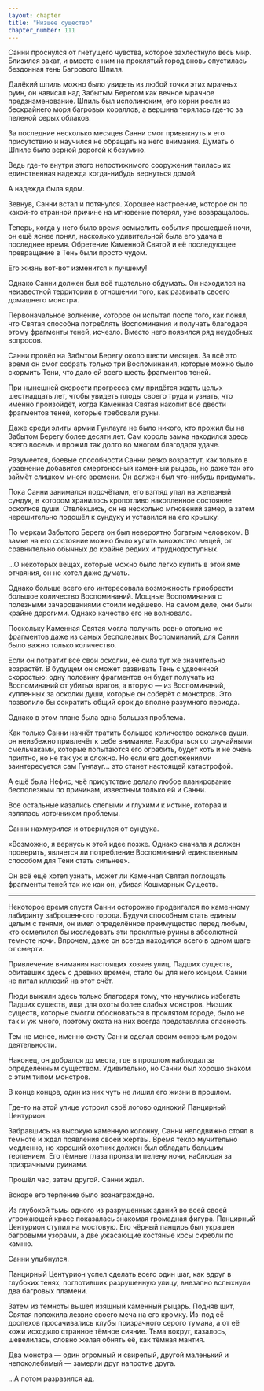 ```yaml
---
layout: chapter
title: "Низшее существо"
chapter_number: 111
---
```


Санни проснулся от гнетущего чувства, которое захлестнуло весь мир. Близился закат, и вместе с ним на проклятый город вновь опустилась бездонная тень Багрового Шпиля.

Далёкий шпиль можно было увидеть из любой точки этих мрачных руин, он нависал над Забытым Берегом как вечное мрачное предзнаменование. Шпиль был исполинским, его корни росли из бескрайнего моря багровых кораллов, а вершина терялась где-то за пеленой серых облаков.

За последние несколько месяцев Санни смог привыкнуть к его присутствию и научился не обращать на него внимания. Думать о Шпиле было верной дорогой к безумию.

Ведь где-то внутри этого непостижимого сооружения таилась их единственная надежда когда-нибудь вернуться домой.

А надежда была ядом.

Зевнув, Санни встал и потянулся. Хорошее настроение, которое он по какой-то странной причине на мгновение потерял, уже возвращалось.

Теперь, когда у него было время осмыслить события прошедшей ночи, он ещё яснее понял, насколько удивительной была его удача в последнее время. Обретение Каменной Святой и её последующее превращение в Тень были просто чудом.

Его жизнь вот-вот изменится к лучшему!

Однако Санни должен был всё тщательно обдумать. Он находился на неизвестной территории в отношении того, как развивать своего домашнего монстра.

Первоначальное волнение, которое он испытал после того, как понял, что Святая способна потреблять Воспоминания и получать благодаря этому фрагменты теней, исчезло. Вместо него появился ряд неудобных вопросов.

Санни провёл на Забытом Берегу около шести месяцев. За всё это время он смог собрать только три Воспоминания, которые можно было скормить Тени, что дало ей всего шесть фрагментов теней.

При нынешней скорости прогресса ему придётся ждать целых шестнадцать лет, чтобы увидеть плоды своего труда и узнать, что именно произойдёт, когда Каменная Святая накопит все двести фрагментов теней, которые требовали руны.

Даже среди элиты армии Гунлауга не было никого, кто прожил бы на Забытом Берегу более десяти лет. Сам король замка находился здесь всего восемь и прожил так долго во многом благодаря удаче.

Разумеется, боевые способности Санни резко возрастут, как только в уравнение добавится смертоносный каменный рыцарь, но даже так это займёт слишком много времени. Он должен был что-нибудь придумать.

Пока Санни занимался подсчётами, его взгляд упал на железный сундук, в котором хранилось кропотливо накопленное состояние осколков души. Отвлёкшись, он на несколько мгновений замер, а затем нерешительно подошёл к сундуку и уставился на его крышку.

По меркам Забытого Берега он был невероятно богатым человеком. В замке на его состояние можно было купить множество вещей, от сравнительно обычных до крайне редких и труднодоступных.

...О некоторых вещах, которые можно было легко купить в этой яме отчаяния, он не хотел даже думать.

Однако больше всего его интересовала возможность приобрести большое количество Воспоминаний. Мощные Воспоминания с полезными зачарованиями стоили недёшево. На самом деле, они были крайне дорогими. Однако качество его не волновало.

Поскольку Каменная Святая могла получить ровно столько же фрагментов даже из самых бесполезных Воспоминаний, для Санни было важно только количество.

Если он потратит все свои осколки, её сила тут же значительно возрастёт. В будущем он сможет развивать Тень с удвоенной скоростью: одну половину фрагментов он будет получать из Воспоминаний от убитых врагов, а вторую — из Воспоминаний, купленных за осколки души, которые он соберёт с монстров. Это позволило бы сократить общий срок до вполне разумного периода.

Однако в этом плане была одна большая проблема.

Как только Санни начнёт тратить большое количество осколков души, он неизбежно привлечёт к себе внимание. Разобраться со случайными смельчаками, которые попытаются его ограбить, будет хоть и не очень приятно, но не так уж и сложно. Но если его достижениями заинтересуется сам Гунлауг... это станет настоящей катастрофой.

А ещё была Нефис, чьё присутствие делало любое планирование бесполезным по причинам, известным только ей и Санни.

Все остальные казались слепыми и глухими к истине, которая и являлась источником проблемы.

Санни нахмурился и отвернулся от сундука.

«Возможно, я вернусь к этой идее позже. Однако сначала я должен проверить, является ли потребление Воспоминаний единственным способом для Тени стать сильнее».

Он всё ещё хотел узнать, может ли Каменная Святая поглощать фрагменты теней так же как он, убивая Кошмарных Существ.

***

Некоторое время спустя Санни осторожно продвигался по каменному лабиринту заброшенного города. Будучи способным стать единым целым с тенями, он имел определённое преимущество перед любым, кто осмелился бы исследовать эти проклятые руины в абсолютной темноте ночи. Впрочем, даже он всегда находился всего в одном шаге от смерти.

Привлечение внимания настоящих хозяев улиц, Падших существ, обитавших здесь с древних времён, стало бы для него концом. Санни не питал иллюзий на этот счёт.

Люди выжили здесь только благодаря тому, что научились избегать Падших существ, ища для охоты более слабых монстров. Низших существ, которые смогли обосноваться в проклятом городе, было не так и уж много, поэтому охота на них всегда представляла опасность.

Тем не менее, именно охоту Санни сделал своим основным родом деятельности.

Наконец, он добрался до места, где в прошлом наблюдал за определённым существом. Удивительно, но Санни был хорошо знаком с этим типом монстров.

В конце концов, один из них чуть не лишил его жизни в прошлом.

Где-то на этой улице устроил своё логово одинокий Панцирный Центурион.

Забравшись на высокую каменную колонну, Санни неподвижно стоял в темноте и ждал появления своей жертвы. Время текло мучительно медленно, но хороший охотник должен был обладать большим терпением. Его тёмные глаза пронзали пелену ночи, наблюдая за призрачными руинами.

Прошёл час, затем другой. Санни ждал.

Вскоре его терпение было вознаграждено.

Из глубокой тьмы одного из разрушенных зданий во всей своей угрожающей красе показалась знакомая громадная фигура. Панцирный Центурион ступил на мостовую. Его чёрный панцирь был украшен багровыми узорами, а две ужасающие костяные косы скребли по камню.

Санни улыбнулся.

Панцирный Центурион успел сделать всего один шаг, как вдруг в глубоких тенях, поглотивших разрушенную улицу, внезапно вспыхнули два багровых пламени.

Затем из темноты вышел изящный каменный рыцарь. Подняв щит, Святая положила лезвие своего меча на его кромку. Из-под её доспехов просачивались клубы призрачного серого тумана, а от её кожи исходило странное тёмное сияние. Тьма вокруг, казалось, шевелилась, словно желая обнять её, как тёмная мантия.

Два монстра — один огромный и свирепый, другой маленький и непоколебимый — замерли друг напротив друга.

...А потом разразился ад.